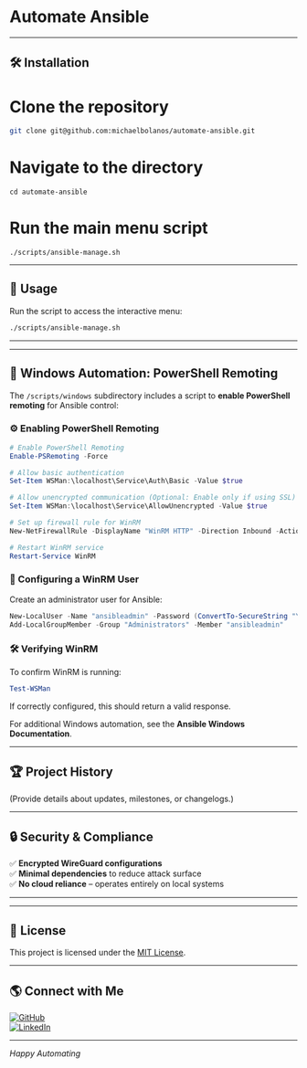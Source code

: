 # Automate Ansible

---

## 🛠️ **Installation**


# Clone the repository
```bash
git clone git@github.com:michaelbolanos/automate-ansible.git
```


# Navigate to the directory
```
cd automate-ansible
```
# Run the main menu script
```
./scripts/ansible-manage.sh
```

---

## 🚀 **Usage**

Run the script to access the interactive menu:

```bash
./scripts/ansible-manage.sh
```

---
---

## 🛀 **Windows Automation: PowerShell Remoting**

The `/scripts/windows` subdirectory includes a script to **enable PowerShell remoting** for Ansible control:

### ⚙ Enabling PowerShell Remoting

```powershell
# Enable PowerShell Remoting
Enable-PSRemoting -Force

# Allow basic authentication
Set-Item WSMan:\localhost\Service\Auth\Basic -Value $true

# Allow unencrypted communication (Optional: Enable only if using SSL)
Set-Item WSMan:\localhost\Service\AllowUnencrypted -Value $true

# Set up firewall rule for WinRM
New-NetFirewallRule -DisplayName "WinRM HTTP" -Direction Inbound -Action Allow -Protocol TCP -LocalPort 5985

# Restart WinRM service
Restart-Service WinRM
```

### 🔑 Configuring a WinRM User

Create an administrator user for Ansible:

```powershell
New-LocalUser -Name "ansibleadmin" -Password (ConvertTo-SecureString "YourSecurePassword" -AsPlainText -Force) -FullName "Ansible Admin" -Description "User for Ansible Management"
Add-LocalGroupMember -Group "Administrators" -Member "ansibleadmin"
```

### 🛠️ Verifying WinRM

To confirm WinRM is running:

```powershell
Test-WSMan
```

If correctly configured, this should return a valid response.

For additional Windows automation, see the **Ansible Windows Documentation**.

---


## 🏆 **Project History**

(Provide details about updates, milestones, or changelogs.)

---

## 🔒 **Security & Compliance**

✅ **Encrypted WireGuard configurations**  
✅ **Minimal dependencies** to reduce attack surface  
✅ **No cloud reliance** – operates entirely on local systems  

---


---

## 📜 **License**

This project is licensed under the [MIT License](LICENSE).

---

## 🌎 **Connect with Me**

[![GitHub](https://img.shields.io/badge/GitHub-michaelbolanos-black?style=for-the-badge&logo=github)](https://github.com/michaelbolanos)  
[![LinkedIn](https://img.shields.io/badge/LinkedIn-Connect-blue?style=for-the-badge&logo=linkedin)](https://www.linkedin.com/in/michaeljbolanos/)  

---

*Happy Automating*

